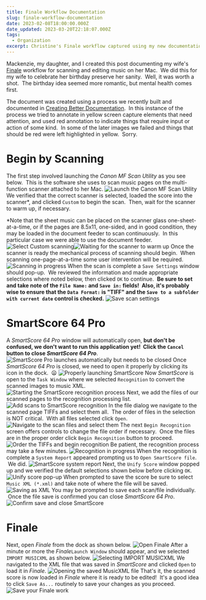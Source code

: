 ```yaml
---
title: Finale Workflow Documentation
slug: finale-workflow-documentation
date: 2023-02-08T18:00:00.000Z
date_updated: 2023-03-20T22:18:07.000Z
tags: 
  - Organization
excerpt: Christine's Finale workflow captured using my new documentation approach
---
```


Mackenzie, my daughter, and I created this post documenting my wife's [Finale](https://www.finalemusic.com/) workflow for scanning and editing music on her Mac.  We did this for my wife to celebrate her birthday preserve her sanity.  Well, it was worth a shot.  The birthday idea seemed more romantic, but mental health comes first.

The document was created using a process we recently built and documented in [Creating Better Documentation](https://static.grinnell.edu/dlad-blog/posts/138-creating-better-documentation/).  In this instance of the process we tried to annotate in yellow screen capture elements that need attention, and used red annotation to indicate things that require input or action of some kind.  In some of the later images we failed and things that should be red were left highlighted in yellow.  Sorry.

# Begin by Scanning

The first step involved launching the *Canon MF Scan Utility* as you see below.  This is the software she uses to scan music pages on the multi-function scanner attached to her Mac.
![Launch the Canon MF Scan Utility](https://sddocs.blob.core.windows.net/documentation/Finale-Workflow-Documentation/0010.png)
We verified that the correct scanner is selected, loaded the score into the scanner*, and clicked `Custom` to begin the scan.  Then, wait for the scanner to warm up, if necessary.

*Note that the sheet music can be placed on the scanner glass one-sheet-at-a-time, or if the pages are 8.5x11, one-sided, and in good condition, they may be loaded in the document feeder to scan continuously.  In this particular case we were able to use the document feeder.
![Select Custom scanning](https://sddocs.blob.core.windows.net/documentation/Finale-Workflow-Documentation/0015.png)![Waiting for the scanner to warm up](https://sddocs.blob.core.windows.net/documentation/Finale-Workflow-Documentation/0020.png)
Once the scanner is ready the mechanical process of scanning should begin.  When scanning one-page-at-a-time some user intervention will be required.
![Scanning in progress](https://sddocs.blob.core.windows.net/documentation/Finale-Workflow-Documentation/0028.png)
When the scan is complete a `Save Settings` window should pop-up.  We reviewed the information and made appropriate selections where noted below, then clicked `OK` to continue.  **Be sure to set and take note of the `File Name:` and `Save in:` fields!  Also, it's probably wise to ensure that the `Data Format:` is "TIFF" and the `Save to a subfolder with current date` control is checked.**
![Save scan settings](https://sddocs.blob.core.windows.net/documentation/Finale-Workflow-Documentation/0046.png)
# SmartScore 64 Pro

A *SmartScore 64 Pro* window will automatically open, **but don't be confused, we don't want to run this application yet!  Click the `Cancel` button to close *SmartScore 64 Pro***.
![SmartScore Pro launches automatically but needs to be closed](https://sddocs.blob.core.windows.net/documentation/Finale-Workflow-Documentation/0064.png)
Once *SmartScore 64 Pro* is closed, we need to open it properly by clicking its icon in the dock.  :frowning:
![Properly launching SmartScore](https://sddocs.blob.core.windows.net/documentation/Finale-Workflow-Documentation/0078.png)
Now *SmartScore* is open to the `Task Window` where we selected `Recognition` to convert the scanned images to music XML.
![Starting the SmartScore recognition process](https://sddocs.blob.core.windows.net/documentation/Finale-Workflow-Documentation/0089.png)
Next, we add the files of our scanned pages to the recognition processing list.
![Add scans to SmartScore recognition](https://sddocs.blob.core.windows.net/documentation/Finale-Workflow-Documentation/0094.png)
In the file dialog we navigate to the scanned page TIFFs and select them all.  The order of files in the selection is NOT critical.  With all files selected click `Open`.
![Navigate to the scan files and select them](https://sddocs.blob.core.windows.net/documentation/Finale-Workflow-Documentation/0105.png)
The next `Begin Recognition` screen offers controls to change the file order if necessary.  Once the files are in the proper order click `Begin Recognition` button to proceed.
![Order the TIFFs and begin recognition](https://sddocs.blob.core.windows.net/documentation/Finale-Workflow-Documentation/0134.png)
Be patient, the recognition process may take a few minutes.
![Recognition in progress](https://sddocs.blob.core.windows.net/documentation/Finale-Workflow-Documentation/0151.png)
When the recognition is complete a `System Report` appeared prompting us to `Open SmartScore file`.  We did.
![SmartScore system report](https://sddocs.blob.core.windows.net/documentation/Finale-Workflow-Documentation/0155.png)
Next, the `Unify Score` window popped up and we verified the default selections shown below before clicking `OK`.
![Unify score pop-up](https://sddocs.blob.core.windows.net/documentation/Finale-Workflow-Documentation/0157.png)
When prompted to save the score be sure to select `Music XML (*.xml)` and take note of where the file will be saved.
![Saving as XML](https://sddocs.blob.core.windows.net/documentation/Finale-Workflow-Documentation/0168.png)
You may be prompted to save each scan/file individually.  Once the file save is confirmed you can close *SmartScore 64 Pro*.
![Confirm save and close SmartScore](https://sddocs.blob.core.windows.net/documentation/Finale-Workflow-Documentation/0189.png)
# Finale

Next, open *Finale* from the dock as shown below.
![Open Finale](https://sddocs.blob.core.windows.net/documentation/Finale-Workflow-Documentation/0199.png)
After a minute or more the *Finale*`Launch Window` should appear, and we selected `IMPORT MUSICXML` as shown below.
![Selecting IMPORT MUSICXML](https://sddocs.blob.core.windows.net/documentation/Finale-Workflow-Documentation/0209.png)
We navigated to the XML file that was saved in *SmartScore* and clicked `Open` to load it in *Finale*.
![Opening the saved MusicXML file](https://sddocs.blob.core.windows.net/documentation/Finale-Workflow-Documentation/0224.png)
That's it, the scanned score is now loaded in *Finale* where it is ready to be edited!  It's a good idea to click `Save As...` routinely to save your changes as you proceed.
![Save your Finale work](https://sddocs.blob.core.windows.net/documentation/Finale-Workflow-Documentation/0237.png)
